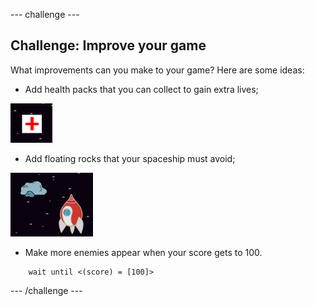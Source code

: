 --- challenge ---
## Challenge: Improve your game
What improvements can you make to your game? Here are some ideas:

+ Add health packs that you can collect to gain extra lives;

![screenshot](images/invaders-aid.png)

+ Add floating rocks that your spaceship must avoid;

![screenshot](images/invaders-rocks.png)

+ Make more enemies appear when your score gets to 100.

```blocks
	wait until <(score) = [100]>
```

--- /challenge ---
